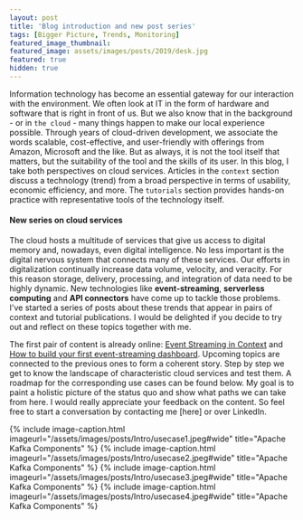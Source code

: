 ```yaml
---
layout: post
title: 'Blog introduction and new post series'
tags: [Bigger Picture, Trends, Monitoring]
featured_image_thumbnail:
featured_image: assets/images/posts/2019/desk.jpg
featured: true
hidden: true
---
```

Information technology has become an essential gateway for our interaction with the environment. We often look at IT in the form of hardware and software that is right in front of us. But we also know that in the background - or in `the cloud` - many things happen to make our local experience possible. Through years of cloud-driven development, we associate the words scalable, cost-effective, and user-friendly with offerings from Amazon, Microsoft and the like. But as always, it is not the tool itself that matters, but the suitability of the tool and the skills of its user. In this blog, I take both perspectives on cloud services. Articles in the `context` section discuss a technology (trend) from a broad perspective in terms of usability, economic efficiency, and more. The `tutorials` section provides hands-on practice with representative tools of the technology itself.


#### New series on cloud services
The cloud hosts a multitude of services that give us access to digital memory and, nowadays, even digital intelligence. No less important is the digital nervous system that connects many of these services. Our efforts in digitalization continually increase data volume, velocity, and veracity. For this reason storage, delivery, processing, and integration of data need to be highly dynamic. New technologies like **event-streaming**, **serverless computing** and **API connectors** have come up to tackle those problems. I've started a series of posts about these trends that appear in pairs of context and tutorial publications. I would be delighted if you decide to try out and reflect on these topics together with me. 

The first pair of content is already online: [Event Streaming in Context](https://simon.richebaecher.org/event-streaming-context) and [How to build your first event-streaming dashboard](https://simon.richebaecher.org/streaming-dashboard-tutorial). Upcoming topics are connected to the previous ones to form a coherent story. Step by step we get to know the landscape of characteristic cloud services and test them. A roadmap for the corresponding use cases can be found below. My goal is to paint a holistic picture of the status quo and show what paths we can take from here. I would really appreciate your feedback on the content. So feel free to start a conversation by contacting me [here] or over LinkedIn. 

{% include image-caption.html imageurl="/assets/images/posts/Intro/usecase1.jpeg#wide" title="Apache Kafka Components" %}
{% include image-caption.html imageurl="/assets/images/posts/Intro/usecase2.jpeg#wide" title="Apache Kafka Components" %}
{% include image-caption.html imageurl="/assets/images/posts/Intro/usecase3.jpeg#wide" title="Apache Kafka Components" %}
{% include image-caption.html imageurl="/assets/images/posts/Intro/usecase4.jpeg#wide" title="Apache Kafka Components" %}